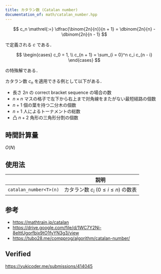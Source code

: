 ```yaml
---
title: カタラン数 (Catalan number)
documentation_of: math/catalan_number.hpp
---
```


$$
  c_n \mathrel{:=} \dfrac{\binom{2n}{n}}{n + 1} = \dbinom{2n}{n} - \dbinom{2n}{n - 1}
$$

で定義される $c$ である．

$$
  \begin{cases}
    c_0 = 1, \\
    c_{n + 1} = \sum_{i = 0}^n c_i c_{n - i}
  \end{cases}
$$

の特殊解である．

カタラン数 $c_n$ を適用できる例として以下がある．
- 長さ $2n$ の correct bracket sequence の場合の数
- $n \times n$ マスの格子で左下から右上まで対角線をまたがない最短経路の個数
- $n + 1$ 個の葉を持つ二分木の個数
- $n + 1$ 人によるトーナメントの総数
- 凸 $n + 2$ 角形の三角形分割の個数


## 時間計算量

$O(N)$


## 使用法

||説明|
|:--:|:--:|
|`catalan_number<T>(n)`|カタラン数 $c_i$ ($0 \leq i \leq n$) の数表|


## 参考

- https://mathtrain.jp/catalan
- https://drive.google.com/file/d/1WC7Y2Ni-8elttUgorfbix9tO1fvYN3g3/view
- https://tubo28.me/compprog/algorithm/catalan-number/


## Verified

https://yukicoder.me/submissions/414045
